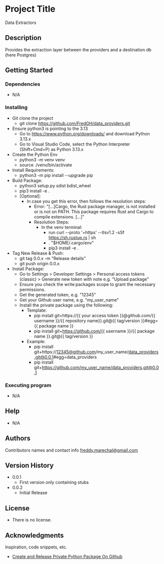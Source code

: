 # Project Title

Data Extractors

## Description

Provides the extraction layer between the providers and a destination db (here Postgres)

## Getting Started

### Dependencies

* N/A

### Installing

* Git clone the project
    * git clone https://github.com/FredGH/data_providers.git
* Ensure python3 is pointing to the 3.13
    * Go to https://www.python.org/downloads/ and download Python 3.13.x
    * Go to Visual Studio Code, select the Python Interpreter (Shift+Cmd+P) as Python 3.13.x
* Create the Python Env
    * python3 -m venv venv
    * source ./venv/bin/activate
* Install Requirements:
    * python3 -m pip install --upgrade pip
* Build Package:
    * python3 setup.py sdist bdist_wheel
    * pip3 install -e .
    * [Optional]:
        * In case you get this error, then follows the resolution steps:
            * Error: "[...]Cargo, the Rust package manager, is not installed or is not on PATH. This package requires Rust and Cargo to compile extensions. [...]"
            * Resolution Steps: 
                * In the venv terminal:
                    * run curl --proto '=https' --tlsv1.2 -sSf https://sh.rustup.rs | sh
                    * . "$HOME/.cargo/env" 
                    *  pip3 install -e .
* Tag New Release & Push:
    * git tag 0.0.x -m "Release details"
    * git push origin 0.0.x
* Install Package:
    *  Go to Settings > Developer Settings > Personal access tokens (classic) > Generate new token with note e.g. "Upload package"
    *  Ensure you check the write:packages scope to grant the necessary permissions.
    * Get the generated token, e.g. "12345"
    * Get your Github user name, e.g. "my_user_name"
    * Install the private package using the following:
        * Template:
            * pip install git+https://{{ your access token }}@github.com/{{ username }}/{{ repository name}}.git@{{ tag/version }}#egg={{ package name }}
            * pip install git+https://github.com/{{ username }}/{{ package name }}.git@{{ tag/version }}
        * Example:
            * pip install git+https://12345@github.com/my_user_name/data_providers.git@0.0.1#egg=data_providers
            * pip install git+https://github.com/my_user_name/data_providers.git@0.0.1
    
### Executing program

* N/A

## Help

* N/A

## Authors

Contributors names and contact info
freddy.marechal@gmail.com

## Version History

* 0.0.1
    * First version only containing stubs
* 0.0.2
    * Initial Release

## License

* There is no license.

## Acknowledgments

Inspiration, code snippets, etc.
* [Create and Release Private Python Package On Github](https://dev.to/abdellahhallou/create-and-release-a-private-python-package-on-github-2oae)
